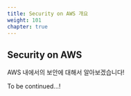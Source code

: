```yaml
---
title: Security on AWS 개요
weight: 101
chapter: true
---
```


## Security on AWS

AWS 내에서의 보안에 대해서 알아보겠습니다!

To be continued...!
